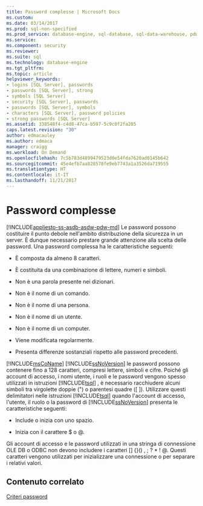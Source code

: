 ```yaml
---
title: Password complesse | Microsoft Docs
ms.custom: 
ms.date: 03/14/2017
ms.prod: sql-non-specified
ms.prod_service: database-engine, sql-database, sql-data-warehouse, pdw
ms.service: 
ms.component: security
ms.reviewer: 
ms.suite: sql
ms.technology: database-engine
ms.tgt_pltfrm: 
ms.topic: article
helpviewer_keywords:
- logins [SQL Server], passwords
- passwords [SQL Server], strong
- symbols [SQL Server]
- security [SQL Server], passwords
- passwords [SQL Server], symbols
- characters [SQL Server], password policies
- strong passwords [SQL Server]
ms.assetid: 338548f4-c4d8-47ca-b597-5c9c0f2fa205
caps.latest.revision: "30"
author: edmacauley
ms.author: edmaca
manager: craigg
ms.workload: On Demand
ms.openlocfilehash: 7c5b783d4899479523d0e54fda7620ad0145b642
ms.sourcegitcommit: 45e4efb7aa828578fe9eb7743a1a3526da719555
ms.translationtype: HT
ms.contentlocale: it-IT
ms.lasthandoff: 11/21/2017
---
```

# <a name="strong-passwords"></a>Password complesse
[!INCLUDE[appliesto-ss-asdb-asdw-pdw-md](../../includes/appliesto-ss-asdb-asdw-pdw-md.md)] Le password possono costituire il punto debole nell'ambito distribuzione della sicurezza in un server. È dunque necessario prestare grande attenzione alla scelta delle password. Una password complessa ha le caratteristiche seguenti:  
  
-   È composta da almeno 8 caratteri.  
  
-   È costituita da una combinazione di lettere, numeri e simboli.  
  
-   Non è una parola presente nei dizionari.  
  
-   Non è il nome di un comando.  
  
-   Non è il nome di una persona.  
  
-   Non è il nome di un utente.  
  
-   Non è il nome di un computer.  
  
-   Viene modificata regolarmente.  
  
-   Presenta differenze sostanziali rispetto alle password precedenti.  
  
 [!INCLUDE[msCoName](../../includes/msconame-md.md)] [!INCLUDE[ssNoVersion](../../includes/ssnoversion-md.md)] le password possono contenere fino a 128 caratteri, compresi lettere, simboli e cifre. Poiché gli account di accesso, i nomi utente, i ruoli e le password vengono spesso utilizzati in istruzioni [!INCLUDE[tsql](../../includes/tsql-md.md)] , è necessario racchiudere alcuni simboli tra virgolette doppie (") o parentesi quadre ([ ]). Utilizzare questi delimitatori nelle istruzioni [!INCLUDE[tsql](../../includes/tsql-md.md)] quando l'account di accesso, l'utente, il ruolo o la password di [!INCLUDE[ssNoVersion](../../includes/ssnoversion-md.md)] presenta le caratteristiche seguenti:  
  
-   Include o inizia con uno spazio.  
  
-   Inizia con il carattere $ o @.  
  
 Gli account di accesso e le password utilizzati in una stringa di connessione OLE DB o ODBC non devono includere i caratteri [] {}() , ; ? * ! @. Questi caratteri vengono utilizzati per inizializzare una connessione o per separare i relativi valori.  
  
## <a name="related-content"></a>Contenuto correlato  
 [Criteri password](../../relational-databases/security/password-policy.md)  
  
  
